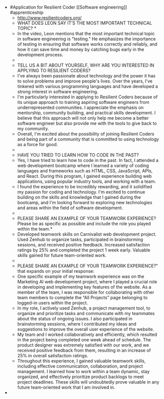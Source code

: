 - #Application for Resilient Coder [[Software engineering]] #apprenticeship
	- http://www.resilientcoders.org/
	- WHAT DOES LEON SAY IT’S THE MOST IMPORTANT TECHNICAL TOPIC? *
	- In the video, Leon mentions that the most important technical topic in software engineering is "testing." He emphasizes the importance of testing in ensuring that software works correctly and reliably, and how it can save time and money by catching bugs early in the development process.
	-
	- TELL US A BIT ABOUT YOURSELF, WHY ARE YOU INTERESTED IN APPLYING TO RESILIENT CODERS?
	- I've always been passionate about technology and the power it has to solve problems and improve people's lives. Over the years, I've tinkered with various programming languages and have developed a strong interest in software engineering.
	- I'm particularly interested in applying to Resilient Coders because of its unique approach to training aspiring software engineers from underrepresented communities. I appreciate the emphasis on mentorship, community building, and practical skills development. I believe that this approach will not only help me become a better software engineer but also provide me with the tools to give back to my community.
	- Overall, I'm excited about the possibility of joining Resilient Coders and being part of a community that is committed to using technology as a force for good.
	-
	- HAVE YOU TRIED TO LEARN HOW TO CODE IN THE PAST?
	- Yes, I have tried to learn how to code in the past. In fact, I attended a web development bootcamp where I learned a variety of coding languages and frameworks such as HTML, CSS, JavaScript, APIs, and React. During this program, I gained experience building web applications, using popular industry tools, and working with a team.
	- I found the experience to be incredibly rewarding, and it solidified my passion for coding and technology. I'm excited to continue building on the skills and knowledge that I gained during the bootcamp, and I'm looking forward to exploring new technologies and areas within the field of software development.
	-
	- PLEASE SHARE AN EXAMPLE OF YOUR TEAMWORK EXPERIENCE? Please be as specific as possible and include the role you played within the team.*
	- Developed teamwork skills on Carnivalist web development project. Used Zenhub to organize tasks, participated in brainstorming sessions, and received positive feedback. Increased satisfaction ratings by 25% and completed the project 1 week early. Valuable skills gained for future team-oriented work.
	-
	- PLEASE SHARE AN EXAMPLE OF YOUR TEAMWORK EXPERIENCE?" that expands on your initial response:
	- One specific example of my teamwork experience was on the Marketing AI web development project, where I played a crucial role in developing and implementing key features of the website. As a member of the team, I was responsible for collaborating with other team members to complete the “All Projects” page belonging to logged-in users within the project.
	- In my role, I actively used Zenhub, a project management tool, to organize and prioritize tasks and communicate with my teammates about the status of ongoing issues. I also participated in brainstorming sessions, where I contributed my ideas and suggestions to improve the overall user experience of the website.
	- My team and I worked collaboratively and efficiently, which resulted in the project being completed one week ahead of schedule. The product designer was extremely satisfied with our work, and we received positive feedback from them, resulting in an increase of 25% in overall satisfaction ratings.
	- Throughout this experience, I gained valuable teamwork skills, including effective communication, collaboration, and project management. I learned how to work within a team dynamic, stay organized, and effectively prioritize product backlogs to meet project deadlines. These skills will undoubtedly prove valuable in any future team-oriented work that I am involved in.
-